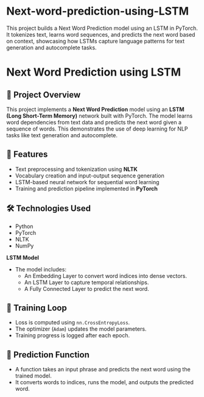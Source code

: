 # Next-word-prediction-using-LSTM
This project builds a Next Word Prediction model using an LSTM in PyTorch. It tokenizes text, learns word sequences, and predicts the next word based on context, showcasing how LSTMs capture language patterns for text generation and autocomplete tasks.

# Next Word Prediction using LSTM

## 📌 Project Overview
This project implements a **Next Word Prediction** model using an **LSTM (Long Short-Term Memory)** network built with PyTorch. The model learns word dependencies from text data and predicts the next word given a sequence of words. This demonstrates the use of deep learning for NLP tasks like text generation and autocomplete.

## 🚀 Features
- Text preprocessing and tokenization using **NLTK**
- Vocabulary creation and input-output sequence generation
- LSTM-based neural network for sequential word learning
- Training and prediction pipeline implemented in **PyTorch**

## 🛠️ Technologies Used
- Python
- PyTorch
- NLTK
- NumPy

**LSTM Model**
- The model includes:
  - An Embedding Layer to convert word indices into dense vectors.
  - An LSTM Layer to capture temporal relationships.
  - A Fully Connected Layer to predict the next word.

## 🚀 **Training Loop**
- Loss is computed using `nn.CrossEntropyLoss`.
- The optimizer (`Adam`) updates the model parameters.
- Training progress is logged after each epoch.

## 📌 **Prediction Function**
- A function takes an input phrase and predicts the next word using the trained model.
- It converts words to indices, runs the model, and outputs the predicted word.
